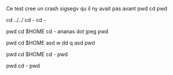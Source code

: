 Ce test cree un crash sigsegv qu il ny avait pas avant 
pwd
cd
pwd

cd ../../
cd -
cd -

pwd
cd $HOME
cd - ananas dot jpeg
pwd

pwd
cd $HOME asd w dd q asd
pwd

pwd
cd $HOME
cd -
pwd

pwd
cd -
pwd